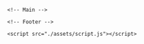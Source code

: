<!DOCTYPE html>
<html lang="en">
<head>
    <meta charset="UTF-8">
    <meta http-equiv="X-UA-Compatible" content="IE=edge">
    <meta name="viewport" content="width=device-width, initial-scale=1.0">
    <title>LIC - DMS</title>
    <link rel="stylesheet" href="./assets/styles.css">
</head>
<body>
    <!-- Header -->
        <!-- Navigation -->
        <!-- Links {New Believers, Members, ...links } -->

    <!-- Main -->
    
    <!-- Footer -->

    <script src="./assets/script.js"></script>
</body>
</html>